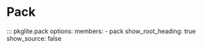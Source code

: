 # Pack

::: pkglite.pack
    options:
      members:
        - pack
      show_root_heading: true
      show_source: false
